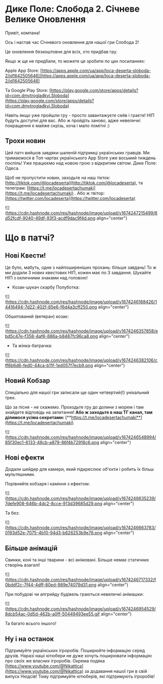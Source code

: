 # Дике Поле: Слобода 2. Січневе Велике Оновлення

Привіт, компана!

Ось і настав час Січневого оновлення для нашої гри Слобода 2!

Це оновлення безкоштовне для всіх, хто придбав гру.

Якщо ж ще не придбали, то можете це зробити по цих посиланнях:

Apple App Store: [https://apps.apple.com/ua/app/loca-deserta-sloboda-2/id1642505646](https://apps.apple.com/ua/app/loca-deserta-sloboda-2/id1642505646)

Та Google Play Store: [https://play.google.com/store/apps/details?id=com.dmytrogladkyi.Sloboda](https://play.google.com/store/apps/details?id=com.dmytrogladkyi.Sloboda)

Навіть якщо уже пройшли гру - просто завантажуєте сейв і граєте! НІП будуть доступні для вас. Або ж пройдіть заново, адже невеличкі покращення є майже скрізь, хоча і мало помітні :)

## Трохи новин

Цей патч вийшов завдяки шаленій підтримці українських гравців. Ми тримаємося в Топ чартах українського App Store уже восьмий тиждень поспіль! Уже працюємо над новою грою з відкритим світом. Дике Поле: Одеса.

Щоб не пропустити новин, заходьте на наш тікток: [http://tiktok.com/@locadeserta](http://tiktok.com/@locadeserta), та телеграм: [https://t.me/locadesertachumaki](https://t.me/locadesertachumaki) . Або ж твітор: [https://twitter.com/locadeserta](https://twitter.com/locadeserta)

![](https://cdn.hashnode.com/res/hashnode/image/upload/v1674247215499/6d52fcdf-9040-49df-93f3-acdf9dac9f4d.png align="center")

# Що в патчі?

## Нові Квести!

Це було, мабуть, одне з найпоширеніших прохань: більше завдань! То ж ми додали 3 нових квестових НІП, кожен має по 3 завдання. Шукайте НІП з окличними знаками над головою!

* Козак-шукач скарбу Полуботка:
    

![](https://cdn.hashnode.com/res/hashnode/image/upload/v1674246188426/14416494-7d22-402f-85e6-f6d4a3cff250.png align="center")

Обшитований (ветеран) козак:

![](https://cdn.hashnode.com/res/hashnode/image/upload/v1674246357858/ebd5c47e-f358-4af6-886a-b8487fc96ca8.png align="center")

* Та жінка-батрачка:
    

![](https://cdn.hashnode.com/res/hashnode/image/upload/v1674246382106/cff6b6d6-fed0-44ca-b11f-1ed057f7ecb9.png align="center")

## Новий Кобзар

Спеціально для нашої гри записали ще один четвертий(!) унікальний трек.

Що за пісня - не скажемо. Проходьте гру до долини з морем і там знайдете відповідь на запитання! **Або ж заходьте в наш ТГ канал, там ділимося усіма секретами:** [**https://t.me/locadesertachumaki**](https://t.me/locadesertachumaki)

![](https://cdn.hashnode.com/res/hashnode/image/upload/v1674246548994/85f30ec1-6133-48cb-a879-86f4b72918c6.png align="center")

## Нові ефекти

Додали шейдер для камери, який підкреслює об'єкти і робить їх більш мультяшними.

Порівняйте кобзаря і каміння з ефектом:

![](https://cdn.hashnode.com/res/hashnode/image/upload/v1674246635239/7defe908-646b-4dc2-8cce-913d39685d29.png align="center")

Та без:

![](https://cdn.hashnode.com/res/hashnode/image/upload/v1674246663783/0193d52e-7075-4b10-94d3-b626253b9e76.png align="center")

## Більше анімацій

Свинки, коні та інші тварини - всі анімовані. Більше немає статичних створінь взагалі!

![](https://cdn.hashnode.com/res/hashnode/image/upload/v1674246717332/f0bddf2c-7f44-4dff-80ed-989e74079d31.png align="center")

При побудові чи апгрейду будівель граються невеличкі анімашки:

![](https://cdn.hashnode.com/res/hashnode/image/upload/v1674246954529/8dcb54ac-0d5d-462b-a0ff-50449493ee55.gif align="center")

Та багато всього іншого!

## Ну і на останок

Підтримуйте українських ігроробів. Поширюйте інформацію серед друзів. Наразі наші ютюбери не дуже хочуть поширювати інформацію про своїх же власних ігроробів. Окрема подяка [https://www.youtube.com/@Nikattica](https://www.youtube.com/@Nikattica) за додавання нашої гри в свій випуск Нюдсів! Тому підтримуйте ютюберів, які підтримують ігроробів!